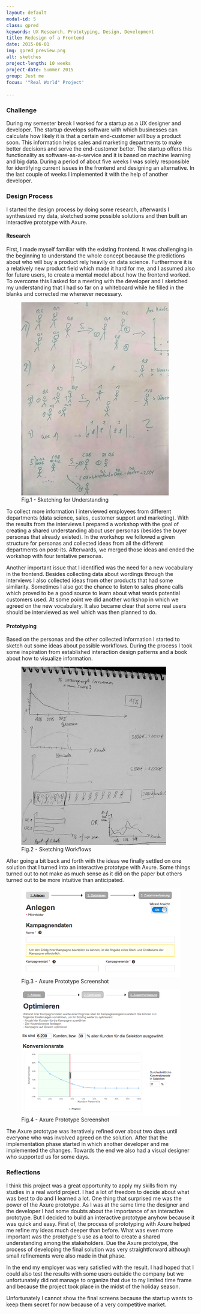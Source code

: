 ```yaml
---
layout: default
modal-id: 5
class: gpred
keywords: UX Research, Prototyping, Design, Development
title: Redesign of a Frontend
date: 2015-06-01
img: gpred_preview.png
alt: sketches
project-length: 10 weeks
project-date: Summer 2015
group: Just me
focus: '"Real World" Project'

---
```

<h3>Challenge</h3>
<p>During my semester break I worked for a startup as a UX designer and developer. The startup develops software with which businesses can calculate how likely it is that a certain end-customer will buy a product soon. This information helps sales and marketing departments to make better decisions and serve the end-customer better. The startup offers this functionality as software-as-a-service and it is based on machine learning and big data. During a period of about five weeks I was solely responsible for identifying current issues in the frontend and designing an alternative. In the last couple of weeks I implemented it with the help of another developer.</p>
<h3>Design Process</h3>
<p>I started the design process by doing some research, afterwards I synthesized my data, sketched some possible solutions and then built an interactive prototype with Axure.</p>
<h4>Research</h4>
<p>First, I made myself familiar with the existing frontend. It was challenging in the beginning to understand the whole concept because the predictions about who will buy a product rely heavily on data science.  Furthermore it is a relatively new product field which made it hard for me, and I assumed also for future users, to create a mental model about how the frontend worked. To overcome this I asked for a meeting with the developer and I sketched my understanding that I had so far on a whiteboard while he filled in the blanks and corrected me whenever necessary.</p>
<figure>
  <img src="img/portfolio/gpred/whiteboard_sketches1.png" class="img-responsive img-thumbnail img-centered" alt="Whiteboard Sketches">
  <figcaption>Fig.1 - Sketching for Understanding</figcaption>
</figure>
<p>To collect more information I interviewed employees from different departments (data science, sales, customer support and marketing). With the results from the interviews I prepared a workshop with the goal of creating a shared understanding about user personas (besides the buyer personas that already existed). In the workshop we followed a given structure for personas and collected ideas from all the different departments on post-its. Afterwards, we merged those ideas and ended the workshop with four tentative personas.</p>
<p>Another important issue that I identified was the need for a new vocabulary in the frontend. Besides collecting data about wordings through the interviews I also collected ideas from other products that had some similarity. Sometimes I also got the chance to listen to sales phone calls which proved to be a good source to learn about what words potential customers used. At some point we did another workshop in which we agreed on the new vocabulary. It also became clear that some real users should be interviewed as well which was then planned to do.</p>
<h4>Prototyping</h4>
<p>Based on the personas and the other collected information I started to sketch out some ideas about possible workflows. During the process I took some inspiration from established interaction design patterns and a book about how to visualize information.</p>
<figure>
  <img src="img/portfolio/gpred/sketches1.png" class="img-responsive img-thumbnail img-centered" alt="Workflow Sketches">
  <figcaption>Fig.2 - Sketching Workflows</figcaption>
</figure>
<p>After going a bit back and forth with the ideas we finally settled on one solution that I turned into an interactive prototype with Axure. Some things turned out to not make as much sense as it did on the paper but others turned out to be more intuitive than anticipated.</p>
<figure>
  <img src="img/portfolio/gpred/axure2.png" class="img-responsive img-thumbnail img-centered" alt="Axure Prototype">
  <figcaption>Fig.3 - Axure Prototype Screenshot</figcaption>
</figure>
<figure>
  <img src="img/portfolio/gpred/axure.png" class="img-responsive img-thumbnail img-centered" alt="Axure Prototype">
  <figcaption>Fig.4 - Axure Prototype Screenshot</figcaption>
</figure>
<p>The Axure prototype was iteratively refined over about two days until everyone who was involved agreed on the solution. After that the implementation phase started in which another developer and me implemented the changes. Towards the end we also had a visual designer who supported us for some days.</p>
<h3>Reflections</h3>
<p>I think this project was a great opportunity to apply my skills from my studies in a real world project. I had a lot of freedom to decide about what was best to do and I learned a lot. One thing that surprised me was the power of the Axure prototype. As I was at the same time the designer and the developer I had some doubts about the importance of an interactive prototype. But I decided to build an interactive prototype anyhow because it was quick and easy. First of, the process of prototyping with Axure helped me refine my ideas much deeper than before. What was even more important was the prototype's use as a tool to create a shared understanding among the stakeholders. Due the Axure prototype, the process of developing the final solution was very straightforward although small refinements were also made in that phase.</p>
<p>In the end my employer was very satisfied with the result. I had hoped that I could also test the results with some users outside the company but we unfortunately did not manage to organize that due to my limited time frame and because the project took place in the midst of the holiday season.</p>
<p>Unfortunately I cannot show the final screens because the startup wants to keep them secret for now because of a very competitive market.</p>
